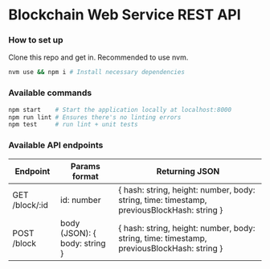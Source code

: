 # Blockchain Web Service REST API

### How to set up

Clone this repo and get in.
Recommended to use nvm.

```bash
nvm use && npm i # Install necessary dependencies
```

### Available commands

```bash
npm start    # Start the application locally at localhost:8000
npm run lint # Ensures there's no linting errors
npm test     # run lint + unit tests
```

### Available API endpoints

| Endpoint       | Params format                 | Returning JSON                                                                             |
| -------------- | ----------------------------- | ------------------------------------------------------------------------------------------ |
| GET /block/:id | id: number                    | { hash: string, height: number, body: string, time: timestamp, previousBlockHash: string } |
| POST /block    | body (JSON): { body: string } | { hash: string, height: number, body: string, time: timestamp, previousBlockHash: string } |
